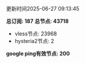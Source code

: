 更新时间2025-06-27 09:13:45

**总订阅: 187**
**总节点: 43718**
- vless节点: 23968
- hysteria2节点: 2

**google ping有效节点: 200**
